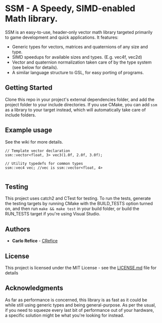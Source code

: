 # SSM - A Speedy, SIMD-enabled Math library.

SSM is an easy-to-use, header-only vector math library targeted primarily to game development and quick applications.
It features:
* Generic types for vectors, matrices and quaternions of any size and type.
* SIMD speedups for available sizes and types. (E.g. vec4f, vec2d)
* Vector and quaternion normalization taken care of by the type system (see below for details).
* A similar language structure to GSL, for easy porting of programs.

## Getting Started

Clone this repo in your project's external dependencies folder, and add the project folder to your include directories.
If you use CMake, you can add `ssm` as a library to your target instead, which will automatically take care of include folders.

## Example usage
See the wiki for more details.
```
// Template vector declaration
ssm::vector<float, 3> vec3(1.0f, 2.0f, 3.0f);

// Utility typedefs for common types
ssm::vec4 vec; //vec is ssm::vector<float, 4>


```

## Testing

This project uses catch2 and CTest for testing. To run the tests, generate the testing targets by running CMake with the BUILD_TESTS option turned on, and then run `make && make test` in your build folder, or build the RUN_TESTS target if you're using Visual Studio.

## Authors

* **Carlo Refice** - [CRefice](https://github.com/CRefice)

## License

This project is licensed under the MIT License - see the [LICENSE.md](LICENSE.md) file for details

## Acknowledgments

As far as performance is concerned, this library is as fast as it could be while still using generic types and being general-purpose. As per the usual, if you need to squeeze every last bit of performance out of your hardware, a specific solution might be what you're looking for instead.
